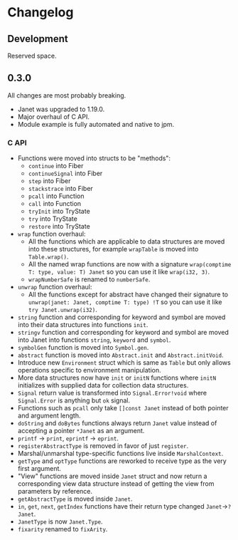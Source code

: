 # Changelog

## Development

Reserved space.

## 0.3.0

All changes are most probably breaking.

* Janet was upgraded to 1.19.0.
* Major overhaul of C API.
* Module example is fully automated and native to jpm.

### C API

* Functions were moved into structs to be "methods":
  * `continue` into Fiber
  * `continueSignal` into Fiber
  * `step` into Fiber
  * `stackstrace` into Fiber
  * `pcall` into Function
  * `call` into Function
  * `tryInit` into TryState
  * `try` into TryState
  * `restore` into TryState
* `wrap` function overhaul:
  * All the functions which are applicable to data structures are moved into
    these structures, for example `wrapTable` is moved into `Table.wrap()`.
  * All the named wrap functions are now with a signature
    `wrap(comptime T: type, value: T) Janet` so you can use it like
    `wrap(i32, 3)`.
  * `wrapNumberSafe` is renamed to `numberSafe`.
* `unwrap` function overhaul:
  * All the functions except for abstract have changed their signature to
    `unwrap(janet: Janet, comptime T: type) !T` so you can use it like
    `try Janet.unwrap(i32)`.
* `string` function and corresponding for keyword and symbol are moved into
  their data structures into functions `init`.
* `stringv` function and corresponding for keyword and symbol are moved into
  Janet into functions `string`, `keyword` and `symbol`.
* `symbolGen` function is moved into `Symbol.gen`.
* `abstract` function is moved into `Abstract.init` and `Abstract.initVoid`.
* Introduce new `Environment` struct which is same as `Table` but only allows
  operations specific to environment manipulation.
* More data structures now have `init` or `initN` functions where `initN`
  initializes with supplied data for collection data structures.
* `Signal` return value is transformed into `Signal.Error!void` where
  `Signal.Error` is anything but `ok` signal.
* Functions such as `pcall` only take `[]const Janet` instead of both pointer
  and argument length.
* `doString` and `doBytes` functions always return `Janet` value instead of
  accepting a pointer `*Janet` as an argument.
* `printf` -> `print`, `eprintf` -> `eprint`.
* `registerAbstractType` is removed in favor of just `register`.
* Marshal/unmarshal type-specific functions live inside `MarshalContext`.
* `getType` and `optType` functions are reworked to receive type as the
  very first argument.
* "View" functions are moved inside `Janet` struct and now return a corresponding
  view data structure instead of getting the view from parameters by reference.
* `getAbstractType` is moved inside `Janet`.
* `in`, `get`, `next`, `getIndex` functions have their return type changed
  `Janet`->`?Janet`.
* `JanetType` is now `Janet.Type`.
* `fixarity` renamed to `fixArity`.
